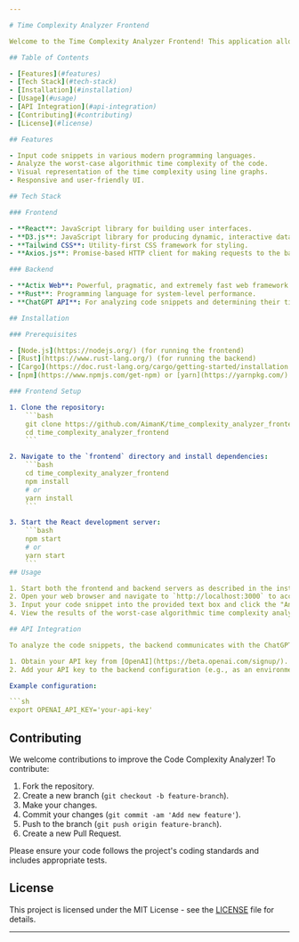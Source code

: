 ```yaml
---

# Time Complexity Analyzer Frontend

Welcome to the Time Complexity Analyzer Frontend! This application allows users to input code snippets in various modern programming languages and receive an analysis of the worst-case algorithmic time complexity. The results are visually represented on the frontend using line graphs powered by D3.

## Table of Contents

- [Features](#features)
- [Tech Stack](#tech-stack)
- [Installation](#installation)
- [Usage](#usage)
- [API Integration](#api-integration)
- [Contributing](#contributing)
- [License](#license)

## Features

- Input code snippets in various modern programming languages.
- Analyze the worst-case algorithmic time complexity of the code.
- Visual representation of the time complexity using line graphs.
- Responsive and user-friendly UI.

## Tech Stack

### Frontend

- **React**: JavaScript library for building user interfaces.
- **D3.js**: JavaScript library for producing dynamic, interactive data visualizations.
- **Tailwind CSS**: Utility-first CSS framework for styling.
- **Axios.js**: Promise-based HTTP client for making requests to the backend.

### Backend

- **Actix Web**: Powerful, pragmatic, and extremely fast web framework for Rust.
- **Rust**: Programming language for system-level performance.
- **ChatGPT API**: For analyzing code snippets and determining their time complexity.

## Installation

### Prerequisites

- [Node.js](https://nodejs.org/) (for running the frontend)
- [Rust](https://www.rust-lang.org/) (for running the backend)
- [Cargo](https://doc.rust-lang.org/cargo/getting-started/installation.html) (Rust package manager)
- [npm](https://www.npmjs.com/get-npm) or [yarn](https://yarnpkg.com/) (JavaScript package manager)

### Frontend Setup

1. Clone the repository:
    ```bash
    git clone https://github.com/AimanK/time_complexity_analyzer_frontend.git
    cd time_complexity_analyzer_frontend
    ```

2. Navigate to the `frontend` directory and install dependencies:
    ```bash
    cd time_complexity_analyzer_frontend
    npm install
    # or
    yarn install
    ```

3. Start the React development server:
    ```bash
    npm start
    # or
    yarn start
    ```
## Usage

1. Start both the frontend and backend servers as described in the installation steps.
2. Open your web browser and navigate to `http://localhost:3000` to access the frontend.
3. Input your code snippet into the provided text box and click the "Analyze" button.
4. View the results of the worst-case algorithmic time complexity analysis in graphical form.

## API Integration

To analyze the code snippets, the backend communicates with the ChatGPT API. Ensure you have an API key from OpenAI and set it up in your backend configuration.

1. Obtain your API key from [OpenAI](https://beta.openai.com/signup/).
2. Add your API key to the backend configuration (e.g., as an environment variable).

Example configuration:

```sh
export OPENAI_API_KEY='your-api-key'
```

## Contributing

We welcome contributions to improve the Code Complexity Analyzer! To contribute:

1. Fork the repository.
2. Create a new branch (`git checkout -b feature-branch`).
3. Make your changes.
4. Commit your changes (`git commit -am 'Add new feature'`).
5. Push to the branch (`git push origin feature-branch`).
6. Create a new Pull Request.

Please ensure your code follows the project's coding standards and includes appropriate tests.

## License

This project is licensed under the MIT License - see the [LICENSE](LICENSE) file for details.

---
```

